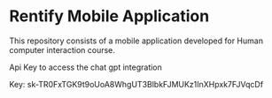 # Rentify Mobile Application
This repository consists of a mobile application developed for Human computer interaction course.

Api Key to access the chat gpt integration

Key: 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
